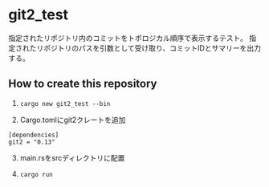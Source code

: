 # git2_test

指定されたリポジトリ内のコミットをトポロジカル順序で表示するテスト。
指定されたリポジトリのパスを引数として受け取り、コミットIDとサマリーを出力する。

## How to create this repository

1. `cargo new git2_test --bin`

2. Cargo.tomlにgit2クレートを追加
  ```
  [dependencies]
  git2 = "0.13"
  ```

3. main.rsをsrcディレクトリに配置

4. `cargo run`
